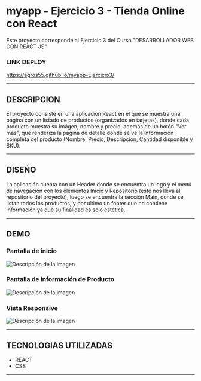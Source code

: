 # myapp - Ejercicio 3 - Tienda Online con React

Este proyecto corresponde al Ejercicio 3 del Curso "DESARROLLADOR WEB CON REACT JS"

### LINK DEPLOY

https://agros55.github.io/myapp-Ejercicio3/
***

## DESCRIPCION

El proyecto consiste en una aplicación React en el que se muestra una página con un listado de productos (organizados en tarjetas), donde cada producto muestra su imágen, nombre y precio, además de un botón "Ver más", que renderiza la página de detalle donde se ve la información completa del producto (Nombre, Precio, Descripción, Cantidad disponible y SKU).
***

## DISEÑO

La aplicación cuenta con un Header donde se encuentra un logo y el menú de navegación con los elementos Inicio y Repositorio (este nos lleva al repositorio del proyecto), luego se encuentra la sección Main, donde se listan todos los productos, y por ultimo un footer que no contiene información ya que su finalidad es solo estética.

***

## DEMO

### Pantalla de inicio
<image src="./inicio.png" alt="Descripción de la imagen">


### Pantalla de información de Producto
<image src="./info.png" alt="Descripción de la imagen">

###  Vista Responsive
<image src="./respon.png" alt="Descripción de la imagen">

***


## TECNOLOGIAS UTILIZADAS

- REACT
- CSS

***
